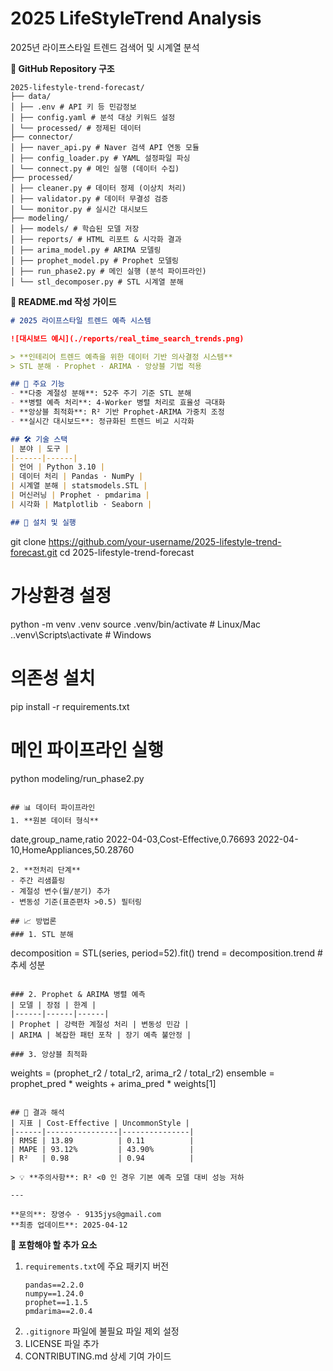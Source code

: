 # 2025 LifeStyleTrend Analysis
 2025년 라이프스타일 트렌드 검색어 및 시계열 분석


**📂 GitHub Repository 구조**
```
2025-lifestyle-trend-forecast/
├── data/
│ ├── .env # API 키 등 민감정보
│ ├── config.yaml # 분석 대상 키워드 설정
│ └── processed/ # 정제된 데이터
├── connector/
│ ├── naver_api.py # Naver 검색 API 연동 모듈
│ ├── config_loader.py # YAML 설정파일 파싱
│ └── connect.py # 메인 실행 (데이터 수집)
├── processed/
│ ├── cleaner.py # 데이터 정제 (이상치 처리)
│ ├── validator.py # 데이터 무결성 검증
│ └── monitor.py # 실시간 대시보드
├── modeling/
│ ├── models/ # 학습된 모델 저장
│ ├── reports/ # HTML 리포트 & 시각화 결과
│ ├── arima_model.py # ARIMA 모델링
│ ├── prophet_model.py # Prophet 모델링
│ ├── run_phase2.py # 메인 실행 (분석 파이프라인)
│ └── stl_decomposer.py # STL 시계열 분해
```

**📄 README.md 작성 가이드**

```markdown
# 2025 라이프스타일 트렌드 예측 시스템

![대시보드 예시](./reports/real_time_search_trends.png)

> **인테리어 트렌드 예측을 위한 데이터 기반 의사결정 시스템**  
> STL 분해 · Prophet · ARIMA · 앙상블 기법 적용

## 🌟 주요 기능
- **다중 계절성 분해**: 52주 주기 기준 STL 분해
- **병렬 예측 처리**: 4-Worker 병렬 처리로 효율성 극대화
- **앙상블 최적화**: R² 기반 Prophet-ARIMA 가중치 조정
- **실시간 대시보드**: 정규화된 트렌드 비교 시각화

## 🛠 기술 스택
| 분야 | 도구 |
|------|------|
| 언어 | Python 3.10 |
| 데이터 처리 | Pandas · NumPy |
| 시계열 분해 | statsmodels.STL |
| 머신러닝 | Prophet · pmdarima |
| 시각화 | Matplotlib · Seaborn |

## 🔧 설치 및 실행
```
git clone https://github.com/your-username/2025-lifestyle-trend-forecast.git
cd 2025-lifestyle-trend-forecast

# 가상환경 설정
python -m venv .venv
source .venv/bin/activate  # Linux/Mac
.\.venv\Scripts\activate   # Windows

# 의존성 설치
pip install -r requirements.txt

# 메인 파이프라인 실행
python modeling/run_phase2.py
```

## 📊 데이터 파이프라인
1. **원본 데이터 형식**
   ```
   date,group_name,ratio
   2022-04-03,Cost-Effective,0.76693
   2022-04-10,HomeAppliances,50.28760
   ```
2. **전처리 단계**
   - 주간 리샘플링
   - 계절성 변수(월/분기) 추가
   - 변동성 기준(표준편차 >0.5) 필터링

## 📈 방법론
### 1. STL 분해
```
decomposition = STL(series, period=52).fit()
trend = decomposition.trend  # 추세 성분
```

### 2. Prophet & ARIMA 병렬 예측
| 모델 | 장점 | 한계 |
|------|------|------|
| Prophet | 강력한 계절성 처리 | 변동성 민감 |
| ARIMA | 복잡한 패턴 포착 | 장기 예측 불안정 |

### 3. 앙상블 최적화
```
weights = (prophet_r2 / total_r2, arima_r2 / total_r2)
ensemble = prophet_pred * weights + arima_pred * weights[1]
```

## 📌 결과 해석
| 지표 | Cost-Effective | UncommonStyle |
|------|----------------|---------------|
| RMSE | 13.89          | 0.11          |
| MAPE | 93.12%         | 43.90%        |
| R²   | 0.98           | 0.94          |

> 💡 **주의사항**: R² <0 인 경우 기본 예측 모델 대비 성능 저하

---

**문의**: 장영수 · 9135jys@gmail.com  
**최종 업데이트**: 2025-04-12
```

**🔗 포함해야 할 추가 요소**
1. `requirements.txt`에 주요 패키지 버전
   ```
   pandas==2.2.0
   numpy==1.24.0
   prophet==1.1.5
   pmdarima==2.0.4
   ```
2. `.gitignore` 파일에 불필요 파일 제외 설정
3. LICENSE 파일 추가
4. CONTRIBUTING.md 상세 기여 가이드